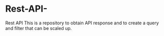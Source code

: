 # Rest-API-
Rest API 
This is a repository to obtain API response and to create a query and filter that can be scaled up. 
